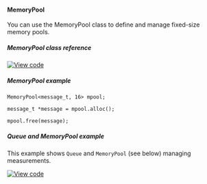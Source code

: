 #### MemoryPool

You can use the MemoryPool class to define and manage fixed-size memory pools.

##### MemoryPool class reference

[![View code](https://www.mbed.com/embed/?type=library)](/docs/v5.4/mbed-os-api-doxy/classrtos_1_1_memory_pool.html)

##### MemoryPool example

```
MemoryPool<message_t, 16> mpool;

message_t *message = mpool.alloc();

mpool.free(message);
```

##### Queue and MemoryPool example

This example shows `Queue` and `MemoryPool` (see below) managing measurements.

[![View code](https://www.mbed.com/embed/?url=https://developer.mbed.org/teams/mbed_example/code/rtos_queue/)](https://developer.mbed.org/teams/mbed_example/code/rtos_queue/file/0cb43a362538/main.cpp)